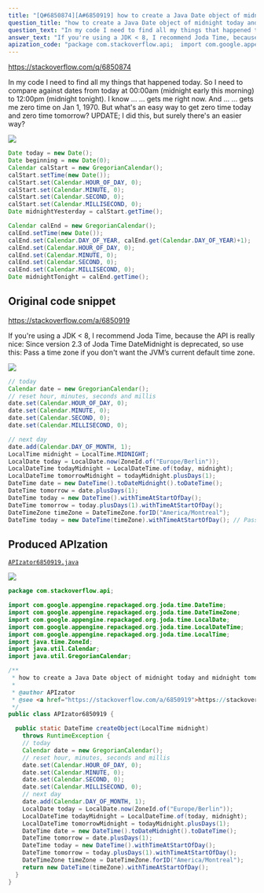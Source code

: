 ```yaml
---
title: "[Q#6850874][A#6850919] how to create a Java Date object of midnight today and midnight tomorrow?"
question_title: "how to create a Java Date object of midnight today and midnight tomorrow?"
question_text: "In my code I need to find all my things that happened today.  So I need to compare against dates from today at 00:00am (midnight early this morning) to 12:00pm (midnight tonight). I know ... ... gets me right now.  And ... ... gets me zero time on Jan 1, 1970.  But what's an easy way to get zero time today and zero time tomorrow? UPDATE; I did this, but surely there's an easier way?"
answer_text: "If you're using a JDK < 8, I recommend Joda Time, because the API is really nice: Since version 2.3 of Joda Time DateMidnight is deprecated, so use this: Pass a time zone if you don't want the JVM’s current default time zone."
apization_code: "package com.stackoverflow.api;  import com.google.appengine.repackaged.org.joda.time.DateTime; import com.google.appengine.repackaged.org.joda.time.DateTimeZone; import com.google.appengine.repackaged.org.joda.time.LocalDate; import com.google.appengine.repackaged.org.joda.time.LocalDateTime; import com.google.appengine.repackaged.org.joda.time.LocalTime; import java.time.ZoneId; import java.util.Calendar; import java.util.GregorianCalendar;  /**  * how to create a Java Date object of midnight today and midnight tomorrow?  *  * @author APIzator  * @see <a href=\"https://stackoverflow.com/a/6850919\">https://stackoverflow.com/a/6850919</a>  */ public class APIzator6850919 {    public static DateTime createObject(LocalTime midnight)     throws RuntimeException {     // today     Calendar date = new GregorianCalendar();     // reset hour, minutes, seconds and millis     date.set(Calendar.HOUR_OF_DAY, 0);     date.set(Calendar.MINUTE, 0);     date.set(Calendar.SECOND, 0);     date.set(Calendar.MILLISECOND, 0);     // next day     date.add(Calendar.DAY_OF_MONTH, 1);     LocalDate today = LocalDate.now(ZoneId.of(\"Europe/Berlin\"));     LocalDateTime todayMidnight = LocalDateTime.of(today, midnight);     LocalDateTime tomorrowMidnight = todayMidnight.plusDays(1);     DateTime date = new DateTime().toDateMidnight().toDateTime();     DateTime tomorrow = date.plusDays(1);     DateTime today = new DateTime().withTimeAtStartOfDay();     DateTime tomorrow = today.plusDays(1).withTimeAtStartOfDay();     DateTimeZone timeZone = DateTimeZone.forID(\"America/Montreal\");     return new DateTime(timeZone).withTimeAtStartOfDay();   } }"
---
```


https://stackoverflow.com/q/6850874

In my code I need to find all my things that happened today.  So I need to compare against dates from today at 00:00am (midnight early this morning) to 12:00pm (midnight tonight).
I know ...
... gets me right now.  And ...
... gets me zero time on Jan 1, 1970.  But what&#x27;s an easy way to get zero time today and zero time tomorrow?
UPDATE; I did this, but surely there&#x27;s an easier way?


<div class="code-logo"><img src="/stackoverflow.png" /></div>

```java
Date today = new Date();
Date beginning = new Date(0);
Calendar calStart = new GregorianCalendar();
calStart.setTime(new Date());
calStart.set(Calendar.HOUR_OF_DAY, 0);
calStart.set(Calendar.MINUTE, 0);
calStart.set(Calendar.SECOND, 0);
calStart.set(Calendar.MILLISECOND, 0);
Date midnightYesterday = calStart.getTime();

Calendar calEnd = new GregorianCalendar();
calEnd.setTime(new Date());
calEnd.set(Calendar.DAY_OF_YEAR, calEnd.get(Calendar.DAY_OF_YEAR)+1);
calEnd.set(Calendar.HOUR_OF_DAY, 0);
calEnd.set(Calendar.MINUTE, 0);
calEnd.set(Calendar.SECOND, 0);
calEnd.set(Calendar.MILLISECOND, 0);
Date midnightTonight = calEnd.getTime();
```


## Original code snippet

https://stackoverflow.com/a/6850919

If you&#x27;re using a JDK &lt; 8, I recommend Joda Time, because the API is really nice:
Since version 2.3 of Joda Time DateMidnight is deprecated, so use this:
Pass a time zone if you don&#x27;t want the JVM’s current default time zone.

<div class="code-logo"><img src="/stackoverflow.png" /></div>

```java
// today    
Calendar date = new GregorianCalendar();
// reset hour, minutes, seconds and millis
date.set(Calendar.HOUR_OF_DAY, 0);
date.set(Calendar.MINUTE, 0);
date.set(Calendar.SECOND, 0);
date.set(Calendar.MILLISECOND, 0);

// next day
date.add(Calendar.DAY_OF_MONTH, 1);
LocalTime midnight = LocalTime.MIDNIGHT;
LocalDate today = LocalDate.now(ZoneId.of("Europe/Berlin"));
LocalDateTime todayMidnight = LocalDateTime.of(today, midnight);
LocalDateTime tomorrowMidnight = todayMidnight.plusDays(1);
DateTime date = new DateTime().toDateMidnight().toDateTime();
DateTime tomorrow = date.plusDays(1);
DateTime today = new DateTime().withTimeAtStartOfDay();
DateTime tomorrow = today.plusDays(1).withTimeAtStartOfDay();
DateTimeZone timeZone = DateTimeZone.forID("America/Montreal");
DateTime today = new DateTime(timeZone).withTimeAtStartOfDay(); // Pass time zone to constructor.
```

## Produced APIzation

[`APIzator6850919.java`](https://github.com/pasqualesalza/apization-temp-data/raw/master/search/APIzator6850919.java)

<div class="code-logo"><img src="/apizator.png" /></div>

```java
package com.stackoverflow.api;

import com.google.appengine.repackaged.org.joda.time.DateTime;
import com.google.appengine.repackaged.org.joda.time.DateTimeZone;
import com.google.appengine.repackaged.org.joda.time.LocalDate;
import com.google.appengine.repackaged.org.joda.time.LocalDateTime;
import com.google.appengine.repackaged.org.joda.time.LocalTime;
import java.time.ZoneId;
import java.util.Calendar;
import java.util.GregorianCalendar;

/**
 * how to create a Java Date object of midnight today and midnight tomorrow?
 *
 * @author APIzator
 * @see <a href="https://stackoverflow.com/a/6850919">https://stackoverflow.com/a/6850919</a>
 */
public class APIzator6850919 {

  public static DateTime createObject(LocalTime midnight)
    throws RuntimeException {
    // today
    Calendar date = new GregorianCalendar();
    // reset hour, minutes, seconds and millis
    date.set(Calendar.HOUR_OF_DAY, 0);
    date.set(Calendar.MINUTE, 0);
    date.set(Calendar.SECOND, 0);
    date.set(Calendar.MILLISECOND, 0);
    // next day
    date.add(Calendar.DAY_OF_MONTH, 1);
    LocalDate today = LocalDate.now(ZoneId.of("Europe/Berlin"));
    LocalDateTime todayMidnight = LocalDateTime.of(today, midnight);
    LocalDateTime tomorrowMidnight = todayMidnight.plusDays(1);
    DateTime date = new DateTime().toDateMidnight().toDateTime();
    DateTime tomorrow = date.plusDays(1);
    DateTime today = new DateTime().withTimeAtStartOfDay();
    DateTime tomorrow = today.plusDays(1).withTimeAtStartOfDay();
    DateTimeZone timeZone = DateTimeZone.forID("America/Montreal");
    return new DateTime(timeZone).withTimeAtStartOfDay();
  }
}

```